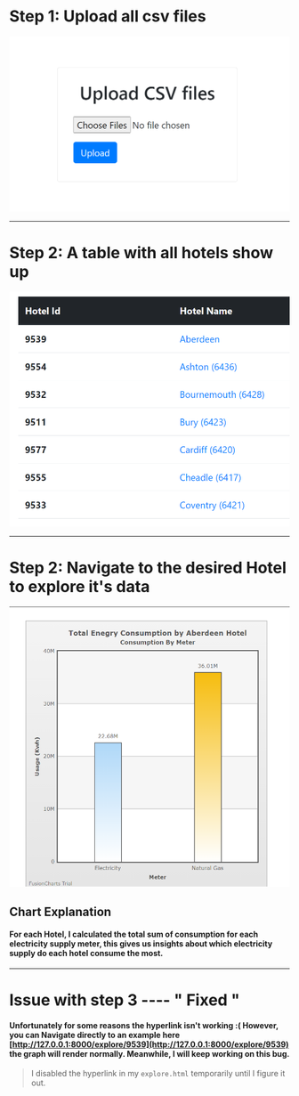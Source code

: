 

# Step 1: Upload all csv files


![alt text](https://github.com/AmaniEzz/Hotels-Energy-Consumption-visualizations/blob/main/media/upload.png?raw=true)

---------------

# Step 2: A table with all hotels show up


![alt text](https://github.com/AmaniEzz/Hotels-Energy-Consumption-visualizations/blob/main/media/table.png?raw=true)

----
# Step 2: Navigate to the desired Hotel to explore it's data


![alt text](https://github.com/AmaniEzz/Hotels-Energy-Consumption-visualizations/blob/main/media/chart.png?raw=true)


## Chart Explanation

#### For each Hotel, I calculated the total sum of consumption for each electricity supply meter, this gives us insights about which electricity supply do each hotel consume the most.


----------

# Issue with step 3 ---- " Fixed "


#### Unfortunately for some reasons the hyperlink isn't working :( However, you can Navigate directly to an example here [http://127.0.0.1:8000/explore/9539](http://127.0.0.1:8000/explore/9539) the graph will render normally. Meanwhile, I will keep working on this bug.

> I disabled the hyperlink in my `explore.html` temporarily until I figure it out.
